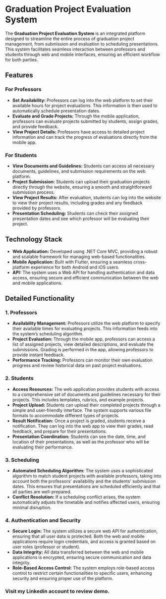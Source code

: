 # Graduation Project Evaluation System

The **Graduation Project Evaluation System** is an integrated platform designed to streamline the entire process of graduation project management, from submission and evaluation to scheduling presentations. 
This system facilitates seamless interaction between professors and students through web and mobile interfaces, ensuring an efficient workflow for both parties.

## Features

### For Professors

- **Set Availability:** Professors can log into the web platform to set their available hours for project evaluations. This information is then used to automatically schedule presentation dates.
- **Evaluate and Grade Projects:** Through the mobile application, professors can evaluate projects submitted by students, assign grades, and provide feedback.
- **View Project Details:** Professors have access to detailed project information and can track the progress of evaluations directly from the mobile app.

### For Students

- **View Documents and Guidelines:** Students can access all necessary documents, guidelines, and submission requirements on the web platform.
- **Project Submission:** Students can upload their graduation projects directly through the website, ensuring a smooth and straightforward submission process.
- **View Project Results:** After evaluation, students can log into the website to view their project results, including grades and any feedback provided by professors.
- **Presentation Scheduling:** Students can check their assigned presentation dates and see which professor will be evaluating their project.

## Technology Stack

- **Web Application:** Developed using .NET Core MVC, providing a robust and scalable framework for managing web-based functionalities.
- **Mobile Application:** Built with Flutter, ensuring a seamless cross-platform experience for both Android and iOS users.
- **API:** The system uses a Web API for handling authentication and data access, ensuring secure and efficient communication between the web and mobile applications.

## Detailed Functionality

### 1. Professors

- **Availability Management:** Professors utilize the web platform to specify their available times for evaluating projects. This information feeds into the system’s scheduling algorithm.
- **Project Evaluation:** Through the mobile app, professors can access a list of assigned projects, view detailed descriptions, and evaluate the submissions. Grading is performed in the app, allowing professors to provide instant feedback.
- **Performance Tracking:** Professors can monitor their own evaluation progress and review historical data on past project evaluations.

### 2. Students

- **Access Resources:** The web application provides students with access to a comprehensive set of documents and guidelines necessary for their projects. This includes templates, rubrics, and example projects.
- **Project Upload:** Students can upload their completed projects through a simple and user-friendly interface. The system supports various file formats to accommodate different types of projects.
- **Result Notification:** Once a project is graded, students receive a notification. They can log into the web app to view their grades, read feedback, and prepare for their presentations.
- **Presentation Coordination:** Students can see the date, time, and location of their presentations, as well as the professor who will be evaluating their performance.

### 3. Scheduling

- **Automated Scheduling Algorithm:** The system uses a sophisticated algorithm to match student projects with available professors, taking into account both the professors' availability and the students' submission dates. This ensures that presentations are scheduled efficiently and that all parties are well-prepared.
- **Conflict Resolution:** If a scheduling conflict arises, the system automatically adjusts the timetable and notifies affected users, ensuring minimal disruption.

### 4. Authentication and Security

- **Secure Login:** The system utilizes a secure web API for authentication, ensuring that all user data is protected. Both the web and mobile applications require login credentials, and access is granted based on user roles (professor or student).
- **Data Integrity:** All data transferred between the web and mobile applications is encrypted, ensuring secure communication and data integrity.
- **Role-Based Access Control:** The system employs role-based access control to restrict certain functionalities to specific users, enhancing security and ensuring proper use of the platform.

### Visit my Linkedin account to review demo.


